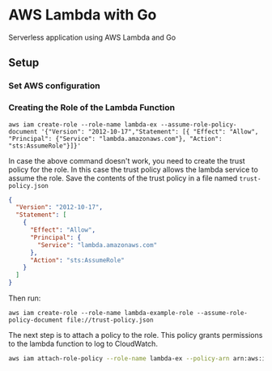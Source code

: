# AWS Lambda with Go

Serverless application using AWS Lambda and Go

## Setup

### Set AWS configuration

### Creating the Role of the Lambda Function

```shell
aws iam create-role --role-name lambda-ex --assume-role-policy-document '{"Version": "2012-10-17","Statement": [{ "Effect": "Allow", "Principal": {"Service": "lambda.amazonaws.com"}, "Action": "sts:AssumeRole"}]}'
```

In case the above command doesn't work, you need to create the trust policy for the role. In this case the trust policy allows the lambda service to assume the role. Save the contents of the trust policy in a file named `trust-policy.json`

```json
{
  "Version": "2012-10-17",
  "Statement": [
    {
      "Effect": "Allow",
      "Principal": {
        "Service": "lambda.amazonaws.com"
      },
      "Action": "sts:AssumeRole"
    }
  ]
}

```

Then run:

```shell
aws iam create-role --role-name lambda-example-role --assume-role-policy-document file://trust-policy.json
```

The next step is to attach a policy to the role. This policy grants permissions to the lambda function to log to CloudWatch.

```bash
aws iam attach-role-policy --role-name lambda-ex --policy-arn arn:aws:iam::aws:policy/service-role/AWSLambdaBasicExecutionRole
```
